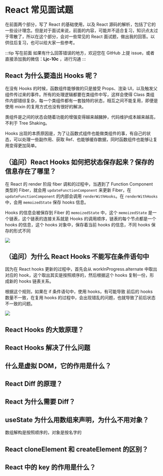 # React 常见面试题

在前面两个部分，写了 React 的基础使用，以及 React 源码的解析，包括了它的一些设计理念。但是对于面试来说，前面的内容，可能并不适合复习，知识点太过于零散了，所以在这个部分，会对一些常见的 React 面试题，做出我的回答。以供往后复习，也可以给大家一些参考。

:::tip 写在前面
如果有什么回答错误的地方，欢迎您在 GitHub 上提 issue，或者直接添加我的微信：**Ljc-10c** ，进行沟通
:::

## React 为什么要造出 Hooks 呢？

在没有 Hooks 的时候，函数组件能够做的只是接受 Props、渲染 UI，以及触发父组件传过来的事件。所有的处理逻辑都要在类组件中写，这样会使得 Class 类组件内部错综复杂，每一个类组件都有一套独特的状态，相互之间不能复用，即便是使用 mixin 的复用方式也没有很好的解决。

类组件是之间的状态会随着功能的增强变得越来越臃肿，代码维护成本越来越高，不利于 Tree Shaking。

Hooks 出现的本质原因是，为了让函数式组件也能做类组件的事，有自己的状态，可以处理一些副作用、获取 Ref、也能够缓存数据，同时函数组件也能够让复用变得更加简单。

## （追问）React Hooks 如何把状态保存起来？保存的信息存在了哪里？

在 React 的 render 阶段 fiber 调和的过程中，当遇到了 Function Component 类型的 Fiber，就会用 `updateFunctionComponent` 来更新 Fiber，在 `updateFunctionComponent` 的内部会调用 `renderWithHooks`。在 `renderWithHooks` 中，会用 `memoizedState` 保存 hooks 信息。

Hooks 的信息会被保存到 Fiber 的 `memoizedState` 中，这个 `memoizedState` 是一个链表，这个链表的连接关系就是 Hooks 的调用顺序，链表的每个节点都是一个 hooks 的信息，这个 hooks 对象中，保存着当前 hooks 的信息，不同 hooks 保存的形式不同

![](https://ljcimg.oss-cn-beijing.aliyuncs.com/imgtwo/20230417003644.png)

## （追问）为什么 React Hooks 不能写在条件语句中

因为在 React hooks 更新的过程中，首先会从 workInProgress.alternate 中取出对应的 hook，这个取出其实是按照顺序的，然后根据这个 hooks 复制一份，形成新的 hooks 链表关系。

根据这个规则，如果在 if 条件语句中，使用 hooks，有可能导致 前后的 hooks 数量不一致，在复用 hooks 的过程中，会出现错乱的问题，也就导致了前后状态不一致的问题。

![](https://ljcimg.oss-cn-beijing.aliyuncs.com/imgtwo/20230417004301.png)

## React Hooks 的大致原理？

## React Hooks 解决了什么问题

## 什么是虚拟 DOM，它的作用是什么？

## React Diff 的原理？

## React 为什么需要 Diff？

## useState 为什么用数组来声明，为什么不用对象？

数组解构是按照顺序的，对象是按名字的

## React cloneElement 和 createElement 的区别？

## React 中的 key 的作用是什么？
